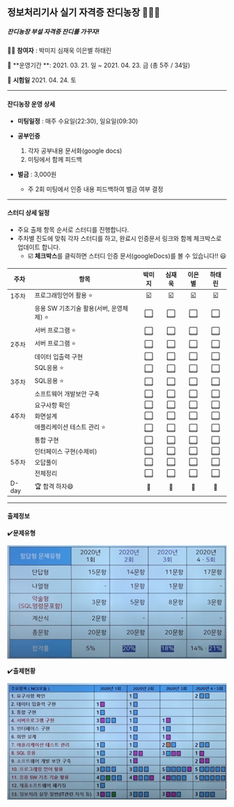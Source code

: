 ## 정보처리기사 실기 자격증 잔디농장 👨‍🌾🌿

##### 잔디농장 부설 자격증 잔디를 가꾸자! 



:woman_student: **참여자** : 박미지 심재욱 이은별 하태린 

:date: **운영기간 **: 2021. 03. 21. 일 ~ 2021. 04. 23. 금 (총 5주 / 34일)

:school: **시험일** 2021. 04. 24. 토

---



#### 잔디농장 운영 상세

* **미팅일정** : 매주 수요일(22:30), 일요일(09:30)

* **공부인증**
  1. 각자 공부내용 문서화(google docs)
  2. 미팅에서 함께 피드백
* **벌금** : 3,000원
  * 주 2회 미팅에서 인증 내용 피드백하여 벌금 여부 결정



---



#### 스터디 상세 일정

* 주요 출제 항목 순서로 스터디를 진행합니다.
* 주차별 진도에 맞춰 각자 스터디를 하고, 완료시 인증문서 링크와 함께 체크박스로 업데이트  합니다.
  * :ballot_box_with_check: **체크박스**를 클릭하면 스터디 인증 문서(googleDocs)를 볼 수 있습니다!!​ :smiley:

| 주차  | 항목                                         |                       박미지                        |                       심재욱                        |                            이은별                            |                       하태린                        |
| ----- | -------------------------------------------- | :-------------------------------------------------: | :-------------------------------------------------: | :----------------------------------------------------------: | :-------------------------------------------------: |
| 1주차 | 프로그래밍언어 활용 :star:                   | [:ballot_box_with_check:](https://docs.google.com/) | [:ballot_box_with_check:](https://docs.google.com/) | [:ballot_box_with_check:](https://docs.google.com/document/d/1dP9pkxsEYi-9YAKthbDNlj8FXQFtV_ie1CUb8Ay2jrE/edit?usp=sharing) | [:ballot_box_with_check:](https://docs.google.com/) |
|       | 응용 SW 기초기술 활용(서버, 운영체제) :star: |              [:white_large_square:]()               |              [:white_large_square:]()               |                   [:white_large_square:]()                   |              [:white_large_square:]()               |
|       | 서버 프로그램 :star:                         |              [:white_large_square:]()               |              [:white_large_square:]()               |                   [:white_large_square:]()                   |              [:white_large_square:]()               |
| 2주차 | 서버 프로그램 :star:                         |              [:white_large_square:]()               |              [:white_large_square:]()               |                   [:white_large_square:]()                   |              [:white_large_square:]()               |
|       | 데이터 입출력 구현                           |              [:white_large_square:]()               |              [:white_large_square:]()               |                   [:white_large_square:]()                   |              [:white_large_square:]()               |
|       | SQL응용 :star:                               |              [:white_large_square:]()               |              [:white_large_square:]()               |                   [:white_large_square:]()                   |              [:white_large_square:]()               |
| 3주차 | SQL응용 :star:                               |              [:white_large_square:]()               |              [:white_large_square:]()               |                   [:white_large_square:]()                   |              [:white_large_square:]()               |
|       | 소프트웨어 개발보안 구축                     |              [:white_large_square:]()               |              [:white_large_square:]()               |                   [:white_large_square:]()                   |              [:white_large_square:]()               |
|       | 요구사항 확인                                |              [:white_large_square:]()               |              [:white_large_square:]()               |                   [:white_large_square:]()                   |              [:white_large_square:]()               |
| 4주차 | 화면설계                                     |              [:white_large_square:]()               |              [:white_large_square:]()               |                   [:white_large_square:]()                   |              [:white_large_square:]()               |
|       | 애플리케이션 테스트 관리 :star:              |              [:white_large_square:]()               |              [:white_large_square:]()               |                   [:white_large_square:]()                   |              [:white_large_square:]()               |
|       | 통합 구현                                    |              [:white_large_square:]()               |              [:white_large_square:]()               |                   [:white_large_square:]()                   |              [:white_large_square:]()               |
|       | 인터페이스 구현(수제비)                      |              [:white_large_square:]()               |              [:white_large_square:]()               |                   [:white_large_square:]()                   |              [:white_large_square:]()               |
| 5주차 | 오답풀이                                     |              [:white_large_square:]()               |              [:white_large_square:]()               |                   [:white_large_square:]()                   |              [:white_large_square:]()               |
|       | 전체정리                                     |              [:white_large_square:]()               |              [:white_large_square:]()               |                   [:white_large_square:]()                   |              [:white_large_square:]()               |
| D-day | :trophy: 합격 하자:smile:                    |                        :100:                        |                        :100:                        |                            :100:                             |                        :100:                        |

---



#### 출제정보

:heavy_check_mark:**문제유형**

<img src="https://github.com/jandifarm/certificate/blob/master/EngineerInformationProcessing202104/Docs/img/%EB%AC%B8%EC%A0%9C%EC%9C%A0%ED%98%95.PNG" style="zoom:50%;" />



:heavy_check_mark:**출제현황**

<img src="https://github.com/jandifarm/certificate/blob/master/EngineerInformationProcessing202104/Docs/img/%EC%B6%9C%EC%A0%9C%ED%98%84%ED%99%A9.PNG" style="zoom:50%;" />

